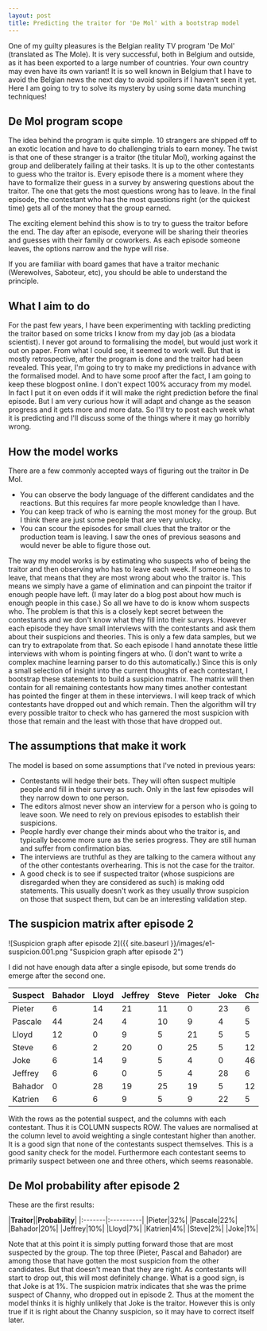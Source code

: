 ```yaml
---
layout: post
title: Predicting the traitor for 'De Mol' with a bootstrap model
---
```


One of my guilty pleasures is the Belgian reality TV program 'De Mol' (translated as The Mole).
It is very successful, both in Belgium and outside, as it has been exported to a large number of countries.
Your own country may even have its own variant!
It is so well known in Belgium that I have to avoid the Belgian news the next day to avoid spoilers if I haven't seen it yet.
Here I am going to try to solve its mystery by using some data munching techniques!

## De Mol program scope

The idea behind the program is quite simple. 10 strangers are shipped off to an exotic location and have to do challenging trials to earn money.
The twist is that one of these stranger is a traitor (the titular Mol), working against the group and deliberately failing at their tasks.
It is up to the other contestants to guess who the traitor is. 
Every episode there is a moment where they have to formalize their guess in a survey by answering questions about the traitor. 
The one that gets the most questions wrong has to leave.
In the final episode, the contestant who has the most questions right (or the quickest time) gets all of the money that the group earned.

The exciting element behind this show is to try to guess the traitor before the end. 
The day after an episode, everyone will be sharing their theories and guesses with their family or coworkers.
As each episode someone leaves, the options narrow and the hype will rise.

If you are familiar with board games that have a traitor mechanic (Werewolves, Saboteur, etc), you should be able to understand the principle.

## What I aim to do

For the past few years, I have been experimenting with tackling predicting the traitor based on some tricks I know from my day job (as a biodata scientist).
I never got around to formalising the model, but would just work it out on paper. From what I could see, it seemed to work well. But that is mostly retrospective, after the program is done and the traitor had been revealed.
This year, I'm going to try to make my predictions in advance with the formalised model. And to have some proof after the fact, I am going to keep these blogpost online.
I don't expect 100% accuracy from my model. In fact I put it on even odds if it will make the right prediction before the final episode.
But I am very curious how it will adapt and change as the season progress and it gets more and more data.
So I'll try to post each week what it is predicting and I'll discuss some of the things where it may go horribly wrong.

## How the model works

There are a few commonly accepted ways of figuring out the traitor in De Mol.
* You can observe the body language of the different candidates and the reactions. But this requires far more people knowledge than I have.
* You can keep track of who is earning the most money for the group. But I think there are just some people that are very unlucky.
* You can scour the episodes for small clues that the traitor or the production team is leaving. I saw the ones of previous seasons and would never be able to figure those out.

The way my model works is by estimating who suspects who of being the traitor and then observing who has to leave each week.
If someone has to leave, that means that they are most wrong about who the traitor is. This means we simply have a game of elimination and can pinpoint the traitor if enough people have left. (I may later do a blog post about how much is enough people in this case.)
So all we have to do is know whom suspects who. The problem is that this is a closely kept secret between the contestants and we don't know what they fill into their surveys.
However each episode they have small interviews with the contestants and ask them about their suspicions and theories.
This is only a few data samples, but we can try to extrapolate from that.
So each episode I hand annotate these little interviews with whom is pointing fingers at who. (I don't want to write a complex machine learning parser to do this automatically.)
Since this is only a small selection of insight into the current thoughts of each contestant, I bootstrap these statements to build a suspicion matrix.
The matrix will then contain for all remaining contestants how many times another contestant has pointed the finger at them in these interviews.
I will keep track of which contestants have dropped out and which remain. Then the algorithm will try every possible traitor to check who has garnered the most suspicion with those that remain and the least with those that have dropped out.

## The assumptions that make it work

The model is based on some assumptions that I've noted in previous years:
* Contestants will hedge their bets. They will often suspect multiple people and fill in their survey as such. Only in the last few episodes will they narrow down to one person.
* The editors almost never show an interview for a person who is going to leave soon. We need to rely on previous episodes to establish their suspicions.
* People hardly ever change their minds about who the traitor is, and typically become more sure as the series progress. They are still human and suffer from confirmation bias.
* The interviews are truthful as they are talking to the camera without any of the other contestants overhearing. This is not the case for the traitor.
* A good check is to see if suspected traitor (whose suspicions are disregarded when they are considered as such) is making odd statements. This usually doesn't work as they usually throw suspicion on those that suspect them, but can be an interesting validation step.

## The suspicion matrix after episode 2

![Suspicion graph after episode 2]({{ site.baseurl }}/images/e1-suspicion.001.png "Suspicion graph after episode 2")

I did not have enough data after a single episode, but some trends do emerge after the second one.

|Suspect  |Bahador  |Lloyd  |Jeffrey  |Steve  |Pieter  |Joke  |Channy  |Katrien  |Pascale  |
|---------|---------|-------|---------|-------|--------|------|--------|---------|---------|
| Pieter  |       6 |    14 |      21 |    11 |      0 |   23 |      6 |      30 |       8 |
| Pascale |      44 |    24 |       4 |    10 |      9 |    4 |      5 |       5 |       0 |
| Lloyd   |      12 |     0 |       9 |     5 |     21 |    5 |      5 |      11 |      19 |
| Steve   |       6 |     2 |      20 |     0 |     25 |    5 |     12 |       5 |       8 |
| Joke    |       6 |    14 |       9 |     5 |      4 |    0 |     46 |      24 |       4 |
| Jeffrey |       6 |     6 |       0 |     5 |      4 |   28 |      6 |      11 |      33 |
| Bahador |       0 |    28 |      19 |    25 |     19 |    5 |     12 |       5 |       4 |
| Katrien |       6 |     6 |       9 |     5 |      9 |   22 |      5 |       0 |      18 |

With the rows as the potential suspect, and the columns with each contestant. Thus it is COLUMN suspects ROW.
The values are normalised at the column level to avoid weighting a single contestant higher than another.
It is a good sign that none of the contestants suspect themselves. This is a good sanity check for the model.
Furthermore each contestant seems to primarily suspect between one and three others, which seems reasonable.

## De Mol probability after episode 2

These are the first results:

|**Traitor**||**Probability**|
|:-------|:----------|
|Pieter|32%|
|Pascale|22%|
|Bahador|20%|
|Jeffrey|10%|
|Lloyd|7%|
|Katrien|4%|
|Steve|2%|
|Joke|1%|

Note that at this point it is simply putting forward those that are most suspected by the group. 
The top three (Pieter, Pascal and Bahador) are among those that have gotten the most suspicion from the other candidates.
But that doesn't mean that they are right. As contestants will start to drop out, this will most definitely change.
What is a good sign, is that Joke is at 1%. The suspicion matrix indicates that she was the prime suspect of Channy, who dropped out in episode 2.
Thus at the moment the model thinks it is highly unlikely that Joke is the traitor. However this is only true if it is right about the Channy suspicion, so it may have to correct itself later.